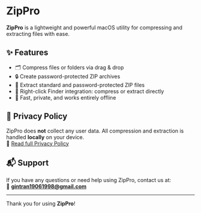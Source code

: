# ZipPro

**ZipPro** is a lightweight and powerful macOS utility for compressing and extracting files with ease.

## ✨ Features

- 🗂 Compress files or folders via drag & drop
- 🔒 Create password-protected ZIP archives
- 📂 Extract standard and password-protected ZIP files
- 📁 Right-click Finder integration: compress or extract directly
- 💨 Fast, private, and works entirely offline

## 🔐 Privacy Policy

ZipPro does **not** collect any user data. All compression and extraction is handled **locally** on your device.  
📄 [Read full Privacy Policy](https://github.com/itminh/zipPro/blob/main/README.md)

## 📬 Support

If you have any questions or need help using ZipPro, contact us at:  
📧 **gintran19061998@gmail.com**

---

Thank you for using **ZipPro**!
